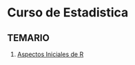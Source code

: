 # Curso de Estadistica

## TEMARIO

1. [Aspectos Iniciales de R](http://nbviewer.jupyter.org/github.com/Rogger794/Lenguaje-R/Clase1/Aspectos_Iniciales_R.ipynb)
